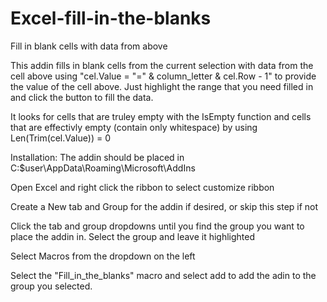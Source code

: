 # Excel-fill-in-the-blanks
Fill in blank cells with data from above

This addin fills in blank cells from the current selection with data from the cell above using "cel.Value = "=" & column_letter & cel.Row - 1" to provide the value of the cell above. Just highlight the range that you need filled in and click the button to fill the data.

It looks for cells that are truley empty with the IsEmpty function and cells that are effectivly empty (contain only whitespace) by using Len(Trim(cel.Value)) = 0

Installation:
The addin should be placed in C:\$user\\AppData\Roaming\Microsoft\AddIns

Open Excel and right click the ribbon to select customize ribbon

Create a New tab and Group for the addin if desired, or skip this step if not

Click the tab and group dropdowns until you find the group you want to place the addin in. Select the group and leave it highlighted

Select Macros from the dropdown on the left

Select the "Fill_in_the_blanks" macro and select add to add the adin to the group you selected.
